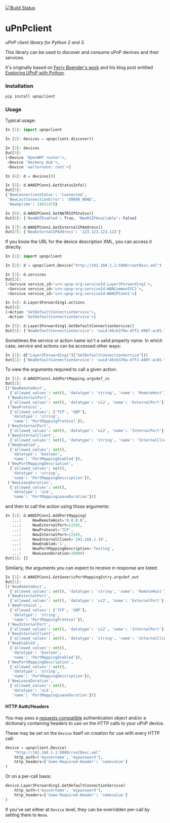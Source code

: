 [![Build Status](https://travis-ci.org/flyte/upnpclient.svg?branch=develop)](https://travis-ci.org/flyte/upnpclient)

uPnPclient
============

_uPnP client library for Python 2 and 3._

This library can be used to discover and consume uPnP devices and their services.

It's originally based on [Ferry Boender's work](https://github.com/fboender/pyupnpclient) and his blog post entitled [Exploring UPnP with Python](https://www.electricmonk.nl/log/2016/07/05/exploring-upnp-with-python/).

### Installation

```bash
pip install upnpclient
```

### Usage

Typical usage:

```python
In [1]: import upnpclient

In [2]: devices = upnpclient.discover()

In [3]: devices
Out[3]: 
[<Device 'OpenWRT router'>,
 <Device 'Harmony Hub'>,
 <Device 'walternate: root'>]

In [4]: d = devices[0]

In [5]: d.WANIPConn1.GetStatusInfo()
Out[5]: 
{'NewConnectionStatus': 'Connected',
 'NewLastConnectionError': 'ERROR_NONE',
 'NewUptime': 14851479}

In [6]: d.WANIPConn1.GetNATRSIPStatus()
Out[6]: {'NewNATEnabled': True, 'NewRSIPAvailable': False}

In [7]: d.WANIPConn1.GetExternalIPAddress()
Out[7]: {'NewExternalIPAddress': '123.123.123.123'}
```

If you know the URL for the device description XML, you can access it directly.

```python
In [1]: import upnpclient

In [2]: d = upnpclient.Device("http://192.168.1.1:5000/rootDesc.xml")

In [3]: d.services
Out[3]: 
[<Service service_id='urn:upnp-org:serviceId:Layer3Forwarding1'>,
 <Service service_id='urn:upnp-org:serviceId:WANCommonIFC1'>,
 <Service service_id='urn:upnp-org:serviceId:WANIPConn1'>]

In [4]: d.Layer3Forwarding1.actions
Out[4]: 
[<Action 'SetDefaultConnectionService'>,
 <Action 'GetDefaultConnectionService'>]

In [5]: d.Layer3Forwarding1.GetDefaultConnectionService()
Out[5]: {'NewDefaultConnectionService': 'uuid:46cb370a-d7f2-490f-ac01-fb0db6c8b22b:WANConnectionDevice:1,urn:upnp-org:serviceId:WANIPConn1'}
```

Sometimes the service or action name isn't a valid property name. In which case, service and actions can be accessed other ways:

```python
In [1]: d["Layer3Forwarding1"]["GetDefaultConnectionService"]()
Out[1]: {'NewDefaultConnectionService': 'uuid:46cb370a-d7f2-490f-ac01-fb0db6c8b22b:WANConnectionDevice:1,urn:upnp-org:serviceId:WANIPConn1'}
```

To view the arguments required to call a given action:

```python
In [1]: d.WANIPConn1.AddPortMapping.argsdef_in
Out[1]: 
[('NewRemoteHost',
  {'allowed_values': set(), 'datatype': 'string', 'name': 'RemoteHost'}),
 ('NewExternalPort',
  {'allowed_values': set(), 'datatype': 'ui2', 'name': 'ExternalPort'}),
 ('NewProtocol',
  {'allowed_values': {'TCP', 'UDP'},
   'datatype': 'string',
   'name': 'PortMappingProtocol'}),
 ('NewInternalPort',
  {'allowed_values': set(), 'datatype': 'ui2', 'name': 'InternalPort'}),
 ('NewInternalClient',
  {'allowed_values': set(), 'datatype': 'string', 'name': 'InternalClient'}),
 ('NewEnabled',
  {'allowed_values': set(),
   'datatype': 'boolean',
   'name': 'PortMappingEnabled'}),
 ('NewPortMappingDescription',
  {'allowed_values': set(),
   'datatype': 'string',
   'name': 'PortMappingDescription'}),
 ('NewLeaseDuration',
  {'allowed_values': set(),
   'datatype': 'ui4',
   'name': 'PortMappingLeaseDuration'})]
```

and then to call the action using those arguments:

```python
In [1]: d.WANIPConn1.AddPortMapping(
   ...:     NewRemoteHost='0.0.0.0',
   ...:     NewExternalPort=12345,
   ...:     NewProtocol='TCP',
   ...:     NewInternalPort=12345,
   ...:     NewInternalClient='192.168.1.10',
   ...:     NewEnabled='1',
   ...:     NewPortMappingDescription='Testing',
   ...:     NewLeaseDuration=10000)
Out[1]: {}
```

Similarly, the arguments you can expect to receive in response are listed:

```python
In [1]: d.WANIPConn1.GetGenericPortMappingEntry.argsdef_out
Out[1]: 
[('NewRemoteHost',
  {'allowed_values': set(), 'datatype': 'string', 'name': 'RemoteHost'}),
 ('NewExternalPort',
  {'allowed_values': set(), 'datatype': 'ui2', 'name': 'ExternalPort'}),
 ('NewProtocol',
  {'allowed_values': {'TCP', 'UDP'},
   'datatype': 'string',
   'name': 'PortMappingProtocol'}),
 ('NewInternalPort',
  {'allowed_values': set(), 'datatype': 'ui2', 'name': 'InternalPort'}),
 ('NewInternalClient',
  {'allowed_values': set(), 'datatype': 'string', 'name': 'InternalClient'}),
 ('NewEnabled',
  {'allowed_values': set(),
   'datatype': 'boolean',
   'name': 'PortMappingEnabled'}),
 ('NewPortMappingDescription',
  {'allowed_values': set(),
   'datatype': 'string',
   'name': 'PortMappingDescription'}),
 ('NewLeaseDuration',
  {'allowed_values': set(),
   'datatype': 'ui4',
   'name': 'PortMappingLeaseDuration'})]
```

#### HTTP Auth/Headers

You may pass a
[requests compatible](http://docs.python-requests.org/en/master/user/authentication/)
authentication object and/or a dictionary containing headers to use on the HTTP
calls to your uPnP device.

These may be set on the `Device` itself on creation for use with every HTTP
call:

```python
device = upnpclient.Device(
    "http://192.168.1.1:5000/rootDesc.xml"
    http_auth=('myusername', 'mypassword'),
    http_headers={'Some-Required-Header': 'somevalue'}
)
```

Or on a per-call basis:

```python
device.Layer3Forwarding1.GetDefaultConnectionService(
    http_auth=('myusername', 'mypassword'),
    http_headers={'Some-Required-Header': 'somevalue'}
)
```

If you've set either at `Device` level, they can be overridden per-call by
setting them to `None`.
